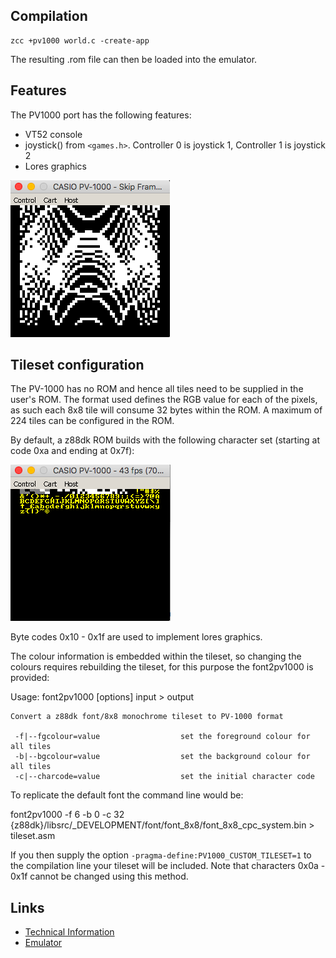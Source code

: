 ## Compilation

    zcc +pv1000 world.c -create-app

The resulting .rom file can then be loaded into the emulator.

## Features

The PV1000 port has the following features:

* VT52 console
* joystick() from `<games.h>`. Controller 0 is joystick 1, Controller 1 is joystick 2
* Lores graphics


![PV1000 Lores Graphics](images/platform/pv1000_lores.png)

## Tileset configuration

The PV-1000 has no ROM and hence all tiles need to be supplied in the user's ROM. The format used defines the RGB value for each of the pixels, as such each 8x8 tile will consume 32 bytes within the ROM. A maximum of 224 tiles can be configured in the ROM.

By default, a z88dk ROM builds with the following character set (starting at code 0xa and ending at 0x7f):

![PV1000 character set](images/platform/pv1000_charset.png)

Byte codes 0x10 - 0x1f are used to implement lores graphics.

The colour information is embedded within the tileset, so changing the colours requires rebuilding the tileset, for this purpose the font2pv1000 is provided:

   Usage: font2pv1000 [options] input > output

    Convert a z88dk font/8x8 monochrome tileset to PV-1000 format

     -f|--fgcolour=value                  set the foreground colour for all tiles
     -b|--bgcolour=value                  set the background colour for all tiles
     -c|--charcode=value                  set the initial character code

To replicate the default font the command line would be:

   font2pv1000 -f 6 -b 0 -c 32 {z88dk}/libsrc/_DEVELOPMENT/font/font_8x8/font_8x8_cpc_system.bin > tileset.asm

If you then supply the option `-pragma-define:PV1000_CUSTOM_TILESET=1` to the compilation line your tileset will be included. Note that characters 0x0a - 0x1f cannot be changed using this method.

## Links

* [Technical Information](http://www43.tok2.com/home/cmpslv/Pv1000/EnrPV1.htm)
* [Emulator](http://takeda-toshiya.my.coocan.jp/pv1000/index.html)